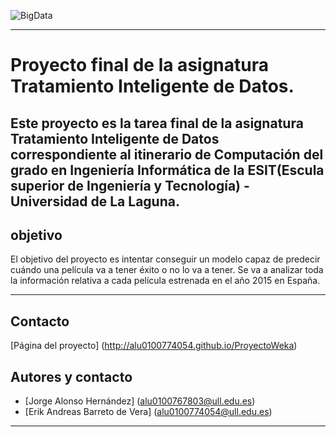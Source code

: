 ![BigData](http://www.silicon.es/wp-content/uploads/2015/09/big-data.jpg)

---

# Proyecto final de la asignatura Tratamiento Inteligente de Datos.

Este proyecto es la tarea final de la asignatura Tratamiento Inteligente de Datos correspondiente al itinerario de Computación del grado en Ingeniería Informática de la ESIT(Escula superior de Ingeniería y Tecnología) - Universidad de La Laguna.
---

## objetivo

El objetivo del proyecto es intentar conseguir un modelo capaz de predecir cuándo
una película va a tener éxito o no lo va a tener. Se va a analizar toda la información
relativa a cada película estrenada en el año 2015 en España.

---

## Contacto

[Página del proyecto] (http://alu0100774054.github.io/ProyectoWeka)

## Autores y contacto

+ [Jorge Alonso Hernández] (alu0100767803@ull.edu.es)
+ [Erik Andreas Barreto de Vera] (alu0100774054@ull.edu.es)

---
